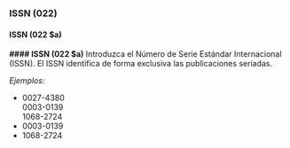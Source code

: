 ### ISSN (022)

#### ISSN (022 $a)

**#### ISSN (022 $a)** Introduzca el Número de Serie Estándar Internacional (ISSN). El ISSN identifica de forma exclusiva las publicaciones seriadas.

_Ejemplos:_

- 0027-4380  
  0003-0139  
  1068-2724
- 0003-0139
- 1068-2724
